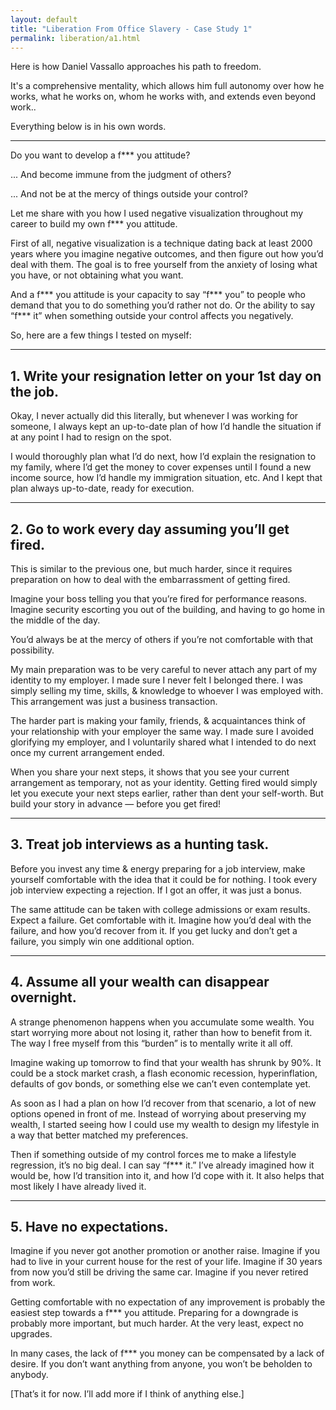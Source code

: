 ```yaml
---
layout: default
title: "Liberation From Office Slavery - Case Study 1"
permalink: liberation/a1.html
---
```


Here is how Daniel Vassallo approaches his path to freedom. 

It's a comprehensive mentality, which allows him full autonomy over how he works, what he works on, whom he works with, and extends even beyond work.. 

Everything below is in his own words.

----

Do you want to develop a f*** you attitude?

... And become immune from the judgment of others?

... And not be at the mercy of things outside your control?


Let me share with you how I used negative visualization throughout my career to build my own f*** you attitude.

First of all, negative visualization is a technique dating back at least 2000 years where you imagine negative outcomes, and then figure out how you’d deal with them. The goal is to free yourself from the anxiety of losing what you have, or not obtaining what you want.

And a f*** you attitude is your capacity to say “f*** you” to people who demand that you to do something you’d rather not do. Or the ability to say “f*** it” when something outside your control affects you negatively.

So, here are a few things I tested on myself:

----

## 1. Write your resignation letter on your 1st day on the job.

Okay, I never actually did this literally, but whenever I was working for someone, I always kept an up-to-date plan of how I’d handle the situation if at any point I had to resign on the spot.

I would thoroughly plan what I’d do next, how I’d explain the resignation to my family, where I’d get the money to cover expenses until I found a new income source, how I’d handle my immigration situation, etc. And I kept that plan always up-to-date, ready for execution.

----

## 2. Go to work every day assuming you’ll get fired.

This is similar to the previous one, but much harder, since it requires preparation on how to deal with the embarrassment of getting fired.

Imagine your boss telling you that you’re fired for performance reasons. Imagine security escorting you out of the building, and having to go home in the middle of the day.

You’d always be at the mercy of others if you’re not comfortable with that possibility.

My main preparation was to be very careful to never attach any part of my identity to my employer. I made sure I never felt I belonged there. I was simply selling my time, skills, & knowledge to whoever I was employed with. This arrangement was just a business transaction.

The harder part is making your family, friends, & acquaintances think of your relationship with your employer the same way. I made sure I avoided glorifying my employer, and I voluntarily shared what I intended to do next once my current arrangement ended.

When you share your next steps, it shows that you see your current arrangement as temporary, not as your identity. Getting fired would simply let you execute your next steps earlier, rather than dent your self-worth. But build your story in advance — before you get fired!

----

## 3. Treat job interviews as a hunting task.

Before you invest any time & energy preparing for a job interview, make yourself comfortable with the idea that it could be for nothing. I took every job interview expecting a rejection. If I got an offer, it was just a bonus.

The same attitude can be taken with college admissions or exam results. Expect a failure. Get comfortable with it. Imagine how you’d deal with the failure, and how you’d recover from it. If you get lucky and don’t get a failure, you simply win one additional option.

----

## 4. Assume all your wealth can disappear overnight.

A strange phenomenon happens when you accumulate some wealth. You start worrying more about not losing it, rather than how to benefit from it. The way I free myself from this “burden” is to mentally write it all off.

Imagine waking up tomorrow to find that your wealth has shrunk by 90%. It could be a stock market crash, a flash economic recession, hyperinflation, defaults of gov bonds, or something else we can’t even contemplate yet.

As soon as I had a plan on how I’d recover from that scenario, a lot of new options opened in front of me. Instead of worrying about preserving my wealth, I started seeing how I could use my wealth to design my lifestyle in a way that better matched my preferences.

Then if something outside of my control forces me to make a lifestyle regression, it’s no big deal. I can say “f*** it.” I’ve already imagined how it would be, how I’d transition into it, and how I’d cope with it. It also helps that most likely I have already lived it.

----

## 5. Have no expectations.

Imagine if you never got another promotion or another raise. Imagine if you had to live in your current house for the rest of your life. Imagine if 30 years from now you’d still be driving the same car. Imagine if you never retired from work.

Getting comfortable with no expectation of any improvement is probably the easiest step towards a f*** you attitude. Preparing for a downgrade is probably more important, but much harder. At the very least, expect no upgrades.

In many cases, the lack of f*** you money can be compensated by a lack of desire. If you don’t want anything from anyone, you won’t be beholden to anybody.

[That’s it for now. I’ll add more if I think of anything else.]


